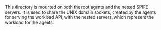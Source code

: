 This directory is mounted on both the root agents and the nested SPIRE servers.
It is used to share the UNIX domain sockets, created by the agents for serving
the workload API, with the nested servers, which represent the workload for the
agents.
